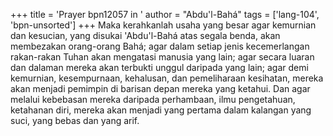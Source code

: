+++
title = 'Prayer bpn12057 in '
author = "Abdu'l-Bahá"
tags = ['lang-104', 'bpn-unsorted']
+++
Maka kerahkanlah usaha yang besar agar kemurnian dan kesucian, yang disukai 'Abdu'l-Bahá atas segala benda, akan membezakan orang-orang Bahá; agar dalam setiap jenis kecemerlangan rakan-rakan Tuhan akan mengatasi manusia yang lain; agar secara luaran dan dalaman mereka akan terbukti unggul daripada yang lain; agar demi kemurnian, kesempurnaan, kehalusan, dan pemeliharaan kesihatan, mereka akan menjadi pemimpin di barisan depan mereka yang ketahui. Dan agar melalui kebebasan mereka daripada perhambaan, ilmu pengetahuan, ketahanan diri, mereka akan menjadi yang pertama dalam kalangan yang suci, yang bebas dan yang arif.
